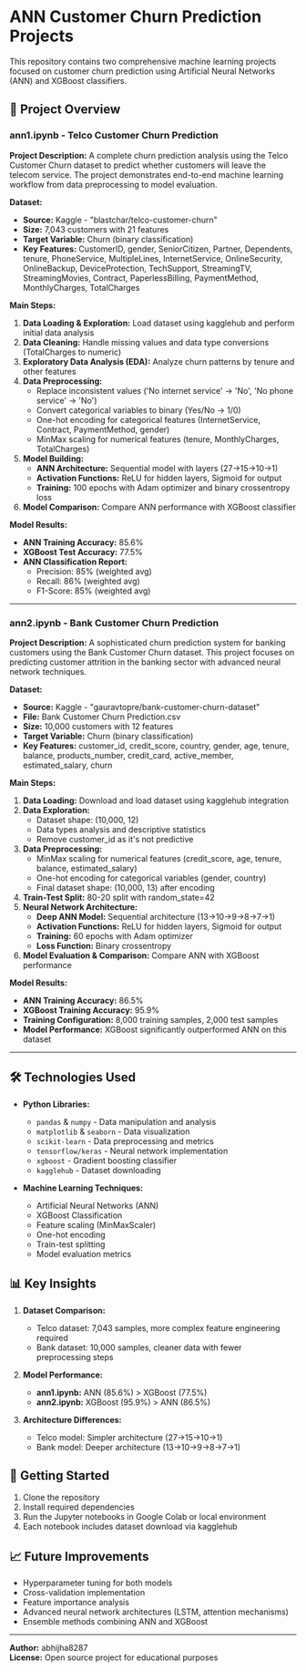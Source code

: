 # ANN Customer Churn Prediction Projects

This repository contains two comprehensive machine learning projects focused on customer churn prediction using Artificial Neural Networks (ANN) and XGBoost classifiers.

## 📁 Project Overview

### ann1.ipynb - Telco Customer Churn Prediction

**Project Description:**
A complete churn prediction analysis using the Telco Customer Churn dataset to predict whether customers will leave the telecom service. The project demonstrates end-to-end machine learning workflow from data preprocessing to model evaluation.

**Dataset:**
- **Source:** Kaggle - "blastchar/telco-customer-churn"
- **Size:** 7,043 customers with 21 features
- **Target Variable:** Churn (binary classification)
- **Key Features:** CustomerID, gender, SeniorCitizen, Partner, Dependents, tenure, PhoneService, MultipleLines, InternetService, OnlineSecurity, OnlineBackup, DeviceProtection, TechSupport, StreamingTV, StreamingMovies, Contract, PaperlessBilling, PaymentMethod, MonthlyCharges, TotalCharges

**Main Steps:**
1. **Data Loading & Exploration:** Load dataset using kagglehub and perform initial data analysis
2. **Data Cleaning:** Handle missing values and data type conversions (TotalCharges to numeric)
3. **Exploratory Data Analysis (EDA):** Analyze churn patterns by tenure and other features
4. **Data Preprocessing:**
   - Replace inconsistent values ('No internet service' → 'No', 'No phone service' → 'No')
   - Convert categorical variables to binary (Yes/No → 1/0)
   - One-hot encoding for categorical features (InternetService, Contract, PaymentMethod, gender)
   - MinMax scaling for numerical features (tenure, MonthlyCharges, TotalCharges)
5. **Model Building:**
   - **ANN Architecture:** Sequential model with layers (27→15→10→1)
   - **Activation Functions:** ReLU for hidden layers, Sigmoid for output
   - **Training:** 100 epochs with Adam optimizer and binary crossentropy loss
6. **Model Comparison:** Compare ANN performance with XGBoost classifier

**Model Results:**
- **ANN Training Accuracy:** 85.6%
- **XGBoost Test Accuracy:** 77.5%
- **ANN Classification Report:**
  - Precision: 85% (weighted avg)
  - Recall: 86% (weighted avg)
  - F1-Score: 85% (weighted avg)

---

### ann2.ipynb - Bank Customer Churn Prediction

**Project Description:**
A sophisticated churn prediction system for banking customers using the Bank Customer Churn dataset. This project focuses on predicting customer attrition in the banking sector with advanced neural network techniques.

**Dataset:**
- **Source:** Kaggle - "gauravtopre/bank-customer-churn-dataset"
- **File:** Bank Customer Churn Prediction.csv
- **Size:** 10,000 customers with 12 features
- **Target Variable:** Churn (binary classification)
- **Key Features:** customer_id, credit_score, country, gender, age, tenure, balance, products_number, credit_card, active_member, estimated_salary, churn

**Main Steps:**
1. **Data Loading:** Download and load dataset using kagglehub integration
2. **Data Exploration:** 
   - Dataset shape: (10,000, 12)
   - Data types analysis and descriptive statistics
   - Remove customer_id as it's not predictive
3. **Data Preprocessing:**
   - MinMax scaling for numerical features (credit_score, age, tenure, balance, estimated_salary)
   - One-hot encoding for categorical variables (gender, country)
   - Final dataset shape: (10,000, 13) after encoding
4. **Train-Test Split:** 80-20 split with random_state=42
5. **Neural Network Architecture:**
   - **Deep ANN Model:** Sequential architecture (13→10→9→8→7→1)
   - **Activation Functions:** ReLU for hidden layers, Sigmoid for output
   - **Training:** 60 epochs with Adam optimizer
   - **Loss Function:** Binary crossentropy
6. **Model Evaluation & Comparison:** Compare ANN with XGBoost performance

**Model Results:**
- **ANN Training Accuracy:** 86.5%
- **XGBoost Training Accuracy:** 95.9%
- **Training Configuration:** 8,000 training samples, 2,000 test samples
- **Model Performance:** XGBoost significantly outperformed ANN on this dataset

---

## 🛠️ Technologies Used

- **Python Libraries:**
  - `pandas` & `numpy` - Data manipulation and analysis
  - `matplotlib` & `seaborn` - Data visualization
  - `scikit-learn` - Data preprocessing and metrics
  - `tensorflow/keras` - Neural network implementation
  - `xgboost` - Gradient boosting classifier
  - `kagglehub` - Dataset downloading

- **Machine Learning Techniques:**
  - Artificial Neural Networks (ANN)
  - XGBoost Classification
  - Feature scaling (MinMaxScaler)
  - One-hot encoding
  - Train-test splitting
  - Model evaluation metrics

## 📊 Key Insights

1. **Dataset Comparison:**
   - Telco dataset: 7,043 samples, more complex feature engineering required
   - Bank dataset: 10,000 samples, cleaner data with fewer preprocessing steps

2. **Model Performance:**
   - **ann1.ipynb:** ANN (85.6%) > XGBoost (77.5%)
   - **ann2.ipynb:** XGBoost (95.9%) > ANN (86.5%)

3. **Architecture Differences:**
   - Telco model: Simpler architecture (27→15→10→1)
   - Bank model: Deeper architecture (13→10→9→8→7→1)

## 🚀 Getting Started

1. Clone the repository
2. Install required dependencies
3. Run the Jupyter notebooks in Google Colab or local environment
4. Each notebook includes dataset download via kagglehub

## 📈 Future Improvements

- Hyperparameter tuning for both models
- Cross-validation implementation
- Feature importance analysis
- Advanced neural network architectures (LSTM, attention mechanisms)
- Ensemble methods combining ANN and XGBoost

---

**Author:** abhijha8287  
**License:** Open source project for educational purposes
